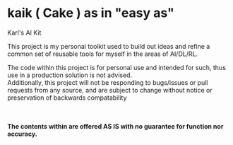 # kaik  ( Cake ) as in "easy as" 
Karl's AI Kit

This project is my personal toolkit used to build out ideas and refine a common set of reusable tools for myself in the areas of AI/DL/RL.

The code within this project is for personal use and intended for such, thus use in a production solution is not advised.
<br/>Additionally, this project will not be responding to bugs/issues or pull requests from any source, and are subject to change without notice or preservation of backwards compatability


<br/><br/>
**The contents within are offered AS IS with no guarantee for function nor accuracy.**
